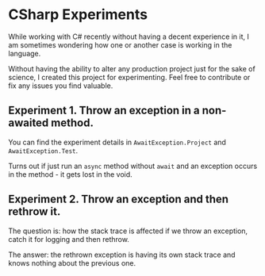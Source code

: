 # CSharp Experiments

While working with C# recently without having a decent experience in it, I am sometimes wondering how one or another case is working in the language.

Without having the ability to alter any production project just for the sake of science, I created this project for experimenting. Feel free to contribute or fix any issues you find valuable.

## Experiment 1. Throw an exception in a non-awaited method.

You can find the experiment details in `AwaitException.Project` and `AwaitException.Test`.

Turns out if just run an `async` method without `await` and an exception occurs in the method - it gets lost in the void.

## Experiment 2. Throw an exception and then rethrow it.

The question is: how the stack trace is affected if we throw an exception, catch it for logging and then rethrow.

The answer: the rethrown exception is having its own stack trace and knows nothing about the previous one.